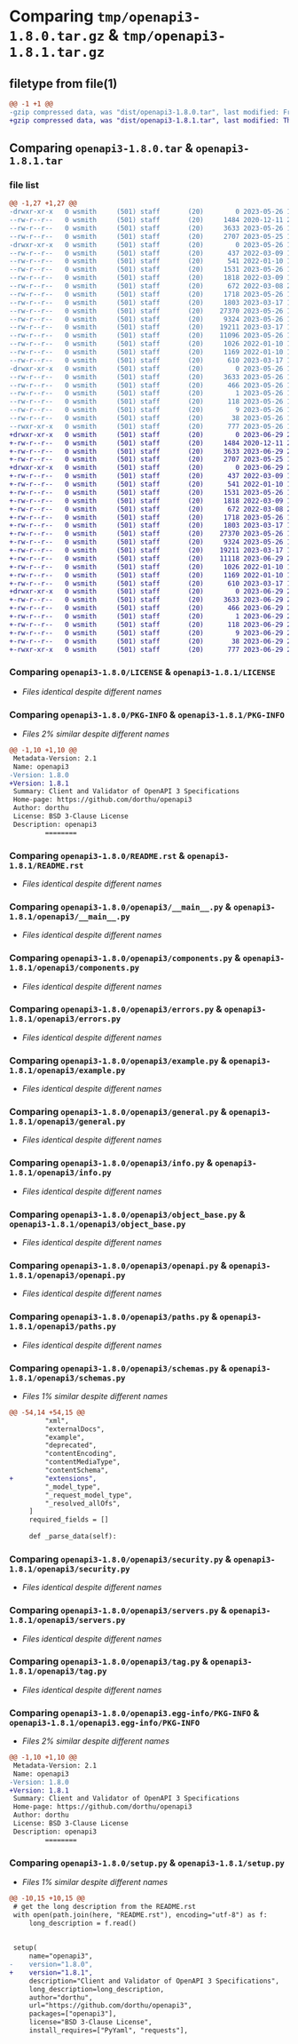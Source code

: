 # Comparing `tmp/openapi3-1.8.0.tar.gz` & `tmp/openapi3-1.8.1.tar.gz`

## filetype from file(1)

```diff
@@ -1 +1 @@
-gzip compressed data, was "dist/openapi3-1.8.0.tar", last modified: Fri May 26 17:44:28 2023, max compression
+gzip compressed data, was "dist/openapi3-1.8.1.tar", last modified: Thu Jun 29 20:28:50 2023, max compression
```

## Comparing `openapi3-1.8.0.tar` & `openapi3-1.8.1.tar`

### file list

```diff
@@ -1,27 +1,27 @@
-drwxr-xr-x   0 wsmith     (501) staff       (20)        0 2023-05-26 17:44:28.102370 openapi3-1.8.0/
--rw-r--r--   0 wsmith     (501) staff       (20)     1484 2020-12-11 20:20:15.000000 openapi3-1.8.0/LICENSE
--rw-r--r--   0 wsmith     (501) staff       (20)     3633 2023-05-26 17:44:28.102080 openapi3-1.8.0/PKG-INFO
--rw-r--r--   0 wsmith     (501) staff       (20)     2707 2023-05-25 12:30:25.000000 openapi3-1.8.0/README.rst
-drwxr-xr-x   0 wsmith     (501) staff       (20)        0 2023-05-26 17:44:28.099468 openapi3-1.8.0/openapi3/
--rw-r--r--   0 wsmith     (501) staff       (20)      437 2022-03-09 16:00:00.000000 openapi3-1.8.0/openapi3/__init__.py
--rw-r--r--   0 wsmith     (501) staff       (20)      541 2022-01-10 18:30:07.000000 openapi3-1.8.0/openapi3/__main__.py
--rw-r--r--   0 wsmith     (501) staff       (20)     1531 2023-05-26 17:39:29.000000 openapi3-1.8.0/openapi3/components.py
--rw-r--r--   0 wsmith     (501) staff       (20)     1818 2022-03-09 16:00:00.000000 openapi3-1.8.0/openapi3/errors.py
--rw-r--r--   0 wsmith     (501) staff       (20)      672 2022-03-08 20:37:40.000000 openapi3-1.8.0/openapi3/example.py
--rw-r--r--   0 wsmith     (501) staff       (20)     1718 2023-05-26 17:39:29.000000 openapi3-1.8.0/openapi3/general.py
--rw-r--r--   0 wsmith     (501) staff       (20)     1803 2023-03-17 12:43:51.000000 openapi3-1.8.0/openapi3/info.py
--rw-r--r--   0 wsmith     (501) staff       (20)    27370 2023-05-26 17:39:29.000000 openapi3-1.8.0/openapi3/object_base.py
--rw-r--r--   0 wsmith     (501) staff       (20)     9324 2023-05-26 17:39:29.000000 openapi3-1.8.0/openapi3/openapi.py
--rw-r--r--   0 wsmith     (501) staff       (20)    19211 2023-03-17 12:43:51.000000 openapi3-1.8.0/openapi3/paths.py
--rw-r--r--   0 wsmith     (501) staff       (20)    11096 2023-05-26 17:39:29.000000 openapi3-1.8.0/openapi3/schemas.py
--rw-r--r--   0 wsmith     (501) staff       (20)     1026 2022-01-10 18:30:07.000000 openapi3-1.8.0/openapi3/security.py
--rw-r--r--   0 wsmith     (501) staff       (20)     1169 2022-01-10 18:30:07.000000 openapi3-1.8.0/openapi3/servers.py
--rw-r--r--   0 wsmith     (501) staff       (20)      610 2023-03-17 12:43:51.000000 openapi3-1.8.0/openapi3/tag.py
-drwxr-xr-x   0 wsmith     (501) staff       (20)        0 2023-05-26 17:44:28.101615 openapi3-1.8.0/openapi3.egg-info/
--rw-r--r--   0 wsmith     (501) staff       (20)     3633 2023-05-26 17:44:27.000000 openapi3-1.8.0/openapi3.egg-info/PKG-INFO
--rw-r--r--   0 wsmith     (501) staff       (20)      466 2023-05-26 17:44:27.000000 openapi3-1.8.0/openapi3.egg-info/SOURCES.txt
--rw-r--r--   0 wsmith     (501) staff       (20)        1 2023-05-26 17:44:27.000000 openapi3-1.8.0/openapi3.egg-info/dependency_links.txt
--rw-r--r--   0 wsmith     (501) staff       (20)      118 2023-05-26 17:44:27.000000 openapi3-1.8.0/openapi3.egg-info/requires.txt
--rw-r--r--   0 wsmith     (501) staff       (20)        9 2023-05-26 17:44:27.000000 openapi3-1.8.0/openapi3.egg-info/top_level.txt
--rw-r--r--   0 wsmith     (501) staff       (20)       38 2023-05-26 17:44:28.102473 openapi3-1.8.0/setup.cfg
--rwxr-xr-x   0 wsmith     (501) staff       (20)      777 2023-05-26 17:41:20.000000 openapi3-1.8.0/setup.py
+drwxr-xr-x   0 wsmith     (501) staff       (20)        0 2023-06-29 20:28:50.298495 openapi3-1.8.1/
+-rw-r--r--   0 wsmith     (501) staff       (20)     1484 2020-12-11 20:20:15.000000 openapi3-1.8.1/LICENSE
+-rw-r--r--   0 wsmith     (501) staff       (20)     3633 2023-06-29 20:28:50.298162 openapi3-1.8.1/PKG-INFO
+-rw-r--r--   0 wsmith     (501) staff       (20)     2707 2023-05-25 12:30:25.000000 openapi3-1.8.1/README.rst
+drwxr-xr-x   0 wsmith     (501) staff       (20)        0 2023-06-29 20:28:50.295387 openapi3-1.8.1/openapi3/
+-rw-r--r--   0 wsmith     (501) staff       (20)      437 2022-03-09 16:00:00.000000 openapi3-1.8.1/openapi3/__init__.py
+-rw-r--r--   0 wsmith     (501) staff       (20)      541 2022-01-10 18:30:07.000000 openapi3-1.8.1/openapi3/__main__.py
+-rw-r--r--   0 wsmith     (501) staff       (20)     1531 2023-05-26 17:39:29.000000 openapi3-1.8.1/openapi3/components.py
+-rw-r--r--   0 wsmith     (501) staff       (20)     1818 2022-03-09 16:00:00.000000 openapi3-1.8.1/openapi3/errors.py
+-rw-r--r--   0 wsmith     (501) staff       (20)      672 2022-03-08 20:37:40.000000 openapi3-1.8.1/openapi3/example.py
+-rw-r--r--   0 wsmith     (501) staff       (20)     1718 2023-05-26 17:39:29.000000 openapi3-1.8.1/openapi3/general.py
+-rw-r--r--   0 wsmith     (501) staff       (20)     1803 2023-03-17 12:43:51.000000 openapi3-1.8.1/openapi3/info.py
+-rw-r--r--   0 wsmith     (501) staff       (20)    27370 2023-05-26 17:39:29.000000 openapi3-1.8.1/openapi3/object_base.py
+-rw-r--r--   0 wsmith     (501) staff       (20)     9324 2023-05-26 17:39:29.000000 openapi3-1.8.1/openapi3/openapi.py
+-rw-r--r--   0 wsmith     (501) staff       (20)    19211 2023-03-17 12:43:51.000000 openapi3-1.8.1/openapi3/paths.py
+-rw-r--r--   0 wsmith     (501) staff       (20)    11118 2023-06-29 20:25:43.000000 openapi3-1.8.1/openapi3/schemas.py
+-rw-r--r--   0 wsmith     (501) staff       (20)     1026 2022-01-10 18:30:07.000000 openapi3-1.8.1/openapi3/security.py
+-rw-r--r--   0 wsmith     (501) staff       (20)     1169 2022-01-10 18:30:07.000000 openapi3-1.8.1/openapi3/servers.py
+-rw-r--r--   0 wsmith     (501) staff       (20)      610 2023-03-17 12:43:51.000000 openapi3-1.8.1/openapi3/tag.py
+drwxr-xr-x   0 wsmith     (501) staff       (20)        0 2023-06-29 20:28:50.297651 openapi3-1.8.1/openapi3.egg-info/
+-rw-r--r--   0 wsmith     (501) staff       (20)     3633 2023-06-29 20:28:50.000000 openapi3-1.8.1/openapi3.egg-info/PKG-INFO
+-rw-r--r--   0 wsmith     (501) staff       (20)      466 2023-06-29 20:28:50.000000 openapi3-1.8.1/openapi3.egg-info/SOURCES.txt
+-rw-r--r--   0 wsmith     (501) staff       (20)        1 2023-06-29 20:28:50.000000 openapi3-1.8.1/openapi3.egg-info/dependency_links.txt
+-rw-r--r--   0 wsmith     (501) staff       (20)      118 2023-06-29 20:28:50.000000 openapi3-1.8.1/openapi3.egg-info/requires.txt
+-rw-r--r--   0 wsmith     (501) staff       (20)        9 2023-06-29 20:28:50.000000 openapi3-1.8.1/openapi3.egg-info/top_level.txt
+-rw-r--r--   0 wsmith     (501) staff       (20)       38 2023-06-29 20:28:50.298625 openapi3-1.8.1/setup.cfg
+-rwxr-xr-x   0 wsmith     (501) staff       (20)      777 2023-06-29 20:25:50.000000 openapi3-1.8.1/setup.py
```

### Comparing `openapi3-1.8.0/LICENSE` & `openapi3-1.8.1/LICENSE`

 * *Files identical despite different names*

### Comparing `openapi3-1.8.0/PKG-INFO` & `openapi3-1.8.1/PKG-INFO`

 * *Files 2% similar despite different names*

```diff
@@ -1,10 +1,10 @@
 Metadata-Version: 2.1
 Name: openapi3
-Version: 1.8.0
+Version: 1.8.1
 Summary: Client and Validator of OpenAPI 3 Specifications
 Home-page: https://github.com/dorthu/openapi3
 Author: dorthu
 License: BSD 3-Clause License
 Description: openapi3
         ========
```

### Comparing `openapi3-1.8.0/README.rst` & `openapi3-1.8.1/README.rst`

 * *Files identical despite different names*

### Comparing `openapi3-1.8.0/openapi3/__main__.py` & `openapi3-1.8.1/openapi3/__main__.py`

 * *Files identical despite different names*

### Comparing `openapi3-1.8.0/openapi3/components.py` & `openapi3-1.8.1/openapi3/components.py`

 * *Files identical despite different names*

### Comparing `openapi3-1.8.0/openapi3/errors.py` & `openapi3-1.8.1/openapi3/errors.py`

 * *Files identical despite different names*

### Comparing `openapi3-1.8.0/openapi3/example.py` & `openapi3-1.8.1/openapi3/example.py`

 * *Files identical despite different names*

### Comparing `openapi3-1.8.0/openapi3/general.py` & `openapi3-1.8.1/openapi3/general.py`

 * *Files identical despite different names*

### Comparing `openapi3-1.8.0/openapi3/info.py` & `openapi3-1.8.1/openapi3/info.py`

 * *Files identical despite different names*

### Comparing `openapi3-1.8.0/openapi3/object_base.py` & `openapi3-1.8.1/openapi3/object_base.py`

 * *Files identical despite different names*

### Comparing `openapi3-1.8.0/openapi3/openapi.py` & `openapi3-1.8.1/openapi3/openapi.py`

 * *Files identical despite different names*

### Comparing `openapi3-1.8.0/openapi3/paths.py` & `openapi3-1.8.1/openapi3/paths.py`

 * *Files identical despite different names*

### Comparing `openapi3-1.8.0/openapi3/schemas.py` & `openapi3-1.8.1/openapi3/schemas.py`

 * *Files 1% similar despite different names*

```diff
@@ -54,14 +54,15 @@
         "xml",
         "externalDocs",
         "example",
         "deprecated",
         "contentEncoding",
         "contentMediaType",
         "contentSchema",
+        "extensions",
         "_model_type",
         "_request_model_type",
         "_resolved_allOfs",
     ]
     required_fields = []
 
     def _parse_data(self):
```

### Comparing `openapi3-1.8.0/openapi3/security.py` & `openapi3-1.8.1/openapi3/security.py`

 * *Files identical despite different names*

### Comparing `openapi3-1.8.0/openapi3/servers.py` & `openapi3-1.8.1/openapi3/servers.py`

 * *Files identical despite different names*

### Comparing `openapi3-1.8.0/openapi3/tag.py` & `openapi3-1.8.1/openapi3/tag.py`

 * *Files identical despite different names*

### Comparing `openapi3-1.8.0/openapi3.egg-info/PKG-INFO` & `openapi3-1.8.1/openapi3.egg-info/PKG-INFO`

 * *Files 2% similar despite different names*

```diff
@@ -1,10 +1,10 @@
 Metadata-Version: 2.1
 Name: openapi3
-Version: 1.8.0
+Version: 1.8.1
 Summary: Client and Validator of OpenAPI 3 Specifications
 Home-page: https://github.com/dorthu/openapi3
 Author: dorthu
 License: BSD 3-Clause License
 Description: openapi3
         ========
```

### Comparing `openapi3-1.8.0/setup.py` & `openapi3-1.8.1/setup.py`

 * *Files 1% similar despite different names*

```diff
@@ -10,15 +10,15 @@
 # get the long description from the README.rst
 with open(path.join(here, "README.rst"), encoding="utf-8") as f:
     long_description = f.read()
 
 
 setup(
     name="openapi3",
-    version="1.8.0",
+    version="1.8.1",
     description="Client and Validator of OpenAPI 3 Specifications",
     long_description=long_description,
     author="dorthu",
     url="https://github.com/dorthu/openapi3",
     packages=["openapi3"],
     license="BSD 3-Clause License",
     install_requires=["PyYaml", "requests"],
```

